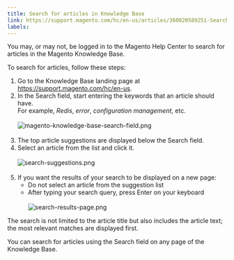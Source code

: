 ```yaml
---
title: Search for articles in Knowledge Base
link: https://support.magento.com/hc/en-us/articles/360020589251-Search-for-articles-in-Knowledge-Base
labels: 
---
```


<p>You may, or may not, be logged in to the Magento Help Center to search for articles in the Magento Knowledge Base.</p>
<p>To search for articles, follow these steps:</p>
<ol>
<li>Go to the Knowledge Base landing page at <a href="https://support.magento.com/hc/en-us">https://support.magento.com/hc/en-us</a>.</li>
<li>In the Search field, start entering the keywords that an article should have. <br/>For example, <em>Redis</em>, <em>error</em>, <em>configuration management</em>, etc.<br/><br/><img alt="magento-knowledge-base-search-field.png" src="https://support.magento.com/hc/article_attachments/360016528791/magento-knowledge-base-search-field.png"/><br/><br/>
</li>
<li>The top article suggestions are displayed below the Search field.</li>
<li>Select an article from the list and click it.<br/><br/><img alt="search-suggestions.png" src="https://support.magento.com/hc/article_attachments/360016528991/search-suggestions.png"/><br/><br/>
</li>
<li>If you want the results of your search to be displayed on a new page:
<ul>
<li>Do not select an article from the suggestion list</li>
<li>After typing your search query, press Enter on your keyboard<br/><br/><img alt="search-results-page.png" src="https://support.magento.com/hc/article_attachments/360016477832/search-results-page.png"/>
</li>
</ul>
</li>
</ol>
<p>The search is not limited to the article title but also includes the article text; the most relevant matches are displayed first.</p>
<p>You can search for articles using the Search field on any page of the Knowledge Base.</p>